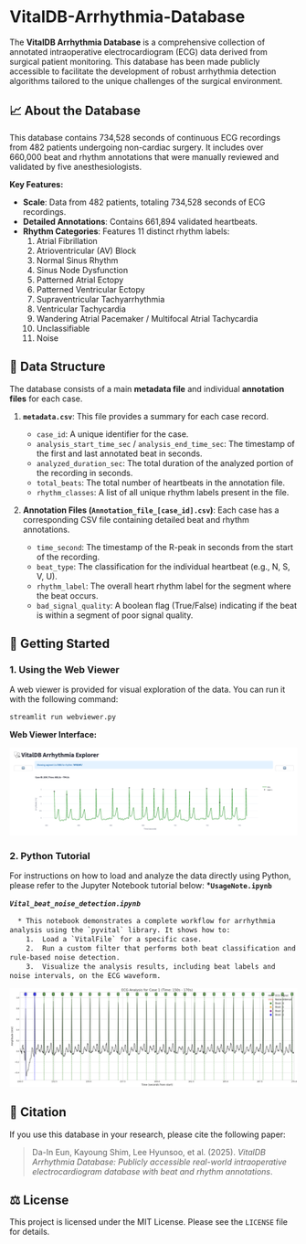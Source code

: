 # VitalDB-Arrhythmia-Database

The **VitalDB Arrhythmia Database** is a comprehensive collection of annotated intraoperative electrocardiogram (ECG) data derived from surgical patient monitoring. This database has been made publicly accessible to facilitate the development of robust arrhythmia detection algorithms tailored to the unique challenges of the surgical environment.

## 📈 About the Database

This database contains 734,528 seconds of continuous ECG recordings from 482 patients undergoing non-cardiac surgery. It includes over 660,000 beat and rhythm annotations that were manually reviewed and validated by five anesthesiologists.

**Key Features:**
- **Scale**: Data from 482 patients, totaling 734,528 seconds of ECG recordings.
- **Detailed Annotations**: Contains 661,894 validated heartbeats.
- **Rhythm Categories**: Features 11 distinct rhythm labels:
  1. Atrial Fibrillation
  2. Atrioventricular (AV) Block
  3. Normal Sinus Rhythm
  4. Sinus Node Dysfunction
  5. Patterned Atrial Ectopy
  6. Patterned Ventricular Ectopy
  7. Supraventricular Tachyarrhythmia
  8. Ventricular Tachycardia
  9. Wandering Atrial Pacemaker / Multifocal Atrial Tachycardia
  10. Unclassifiable
  11. Noise

## 📂 Data Structure
The database consists of a main **metadata file** and individual **annotation files** for each case.

1.  **`metadata.csv`**: This file provides a summary for each case record.
      * `case_id`: A unique identifier for the case.
      * `analysis_start_time_sec` / `analysis_end_time_sec`: The timestamp of the first and last annotated beat in seconds.
      * `analyzed_duration_sec`: The total duration of the analyzed portion of the recording in seconds.
      * `total_beats`: The total number of heartbeats in the annotation file.
      * `rhythm_classes`: A list of all unique rhythm labels present in the file.

2.  **Annotation Files (`Annotation_file_[case_id].csv`)**: Each case has a corresponding CSV file containing detailed beat and rhythm annotations.
      * `time_second`: The timestamp of the R-peak in seconds from the start of the recording.
      * `beat_type`: The classification for the individual heartbeat (e.g., N, S, V, U).
      * `rhythm_label`: The overall heart rhythm label for the segment where the beat occurs.
      * `bad_signal_quality`: A boolean flag (True/False) indicating if the beat is within a segment of poor signal quality.

## 🚀 Getting Started

### 1\. Using the Web Viewer

A web viewer is provided for visual exploration of the data. You can run it with the following command:

```bash
streamlit run webviewer.py
```

**Web Viewer Interface:**

![Web Viewer Screenshot](webviewer.png)

### 2\. Python Tutorial
For instructions on how to load and analyze the data directly using Python, please refer to the Jupyter Notebook tutorial below:
  ***`UsageNote.ipynb`**

  ***`Vital_beat_noise_detection.ipynb`***

      * This notebook demonstrates a complete workflow for arrhythmia analysis using the `pyvital` library. It shows how to:
        1.  Load a `VitalFile` for a specific case.
        2.  Run a custom filter that performs both beat classification and rule-based noise detection.
        3.  Visualize the analysis results, including beat labels and noise intervals, on the ECG waveform.

![Pyvital ECG beat and noise classification](noise_classification.png)

## 📄 Citation
If you use this database in your research, please cite the following paper:
> Da-In Eun, Kayoung Shim, Lee Hyunsoo, et al. (2025). *VitalDB Arrhythmia Database: Publicly accessible real-world intraoperative electrocardiogram database with beat and rhythm annotations*.

## ⚖️ License
This project is licensed under the MIT License. Please see the `LICENSE` file for details.
